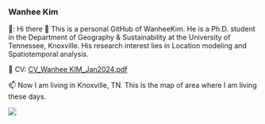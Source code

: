 ### Wanhee Kim

👋: Hi there 👋 
This is a personal GitHub of WanheeKim. He is a Ph.D. student in the Department of Geography & Sustainability at the University of Tennessee, Knoxville. His research interest lies in Location modeling and Spatiotemporal analysis.

🤔 CV: [CV_Wanhee KIM_Jan2024.pdf](https://github.com/whkim15/whkim15/files/14215984/CV_Wanhee.KIM_Jan2024.pdf)

📫 Now I am living in Knoxville, TN. This is the map of area where I am living these days.

![](https://gisgeography.com/wp-content/uploads/2020/06/Knoxville-Road-Map.jpg)

<!--
**whkim15/whkim15** is a ✨ _special_ ✨ repository because its `README.md` (this file) appears on your GitHub profile.

Here are some ideas to get you started:

- 🔭 I’m currently working on ...
- 🌱 I’m currently learning ...
- 👯 I’m looking to collaborate on ...
- 🤔 I’m looking for help with ...
- 💬 Ask me about ...
- 📫 How to reach me: ...
- 😄 Pronouns: ...
- ⚡ Fun fact: ...
-->
